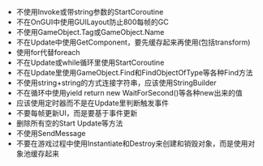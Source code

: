 - 不使用Invoke或带string参数的StartCoroutine
- 不在OnGUI中使用GUILayout防止800每帧的GC
- 不使用GameObject.Tag或GameObject.Name
- 不在Update中使用GetComponent，要先缓存起来再使用(包括transform)
- 使用for代替foreach
- 不在Update或while循环里使用StartCoroutine
- 不在Update里使用GameObject.Find和FindObjectOfType等各种Find方法
- 不使用string+string的方式连接字符串，应该使用StringBuilder
- 不在循环中使用yield return new WaitForSecond()等各种new出来的值
- 应该使用定时器而不是在Update里判断触发事件
- 不要每帧更新UI，而是要基于事件更新
- 删除所有空的Start Update等方法
- 不使用SendMessage
- 不要在游戏过程中使用Instantiate和Destroy来创建和销毁对象，而是使用对象池缓存起来
